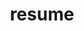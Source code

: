 ---
layout: page
title: resume
permalink: /resume/
description: A growing collection of your cool projects.
nav: true
---